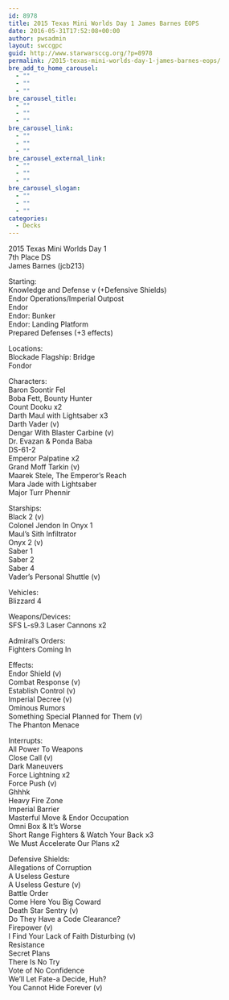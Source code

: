 ```yaml
---
id: 8978
title: 2015 Texas Mini Worlds Day 1 James Barnes EOPS
date: 2016-05-31T17:52:08+00:00
author: pwsadmin
layout: swccgpc
guid: http://www.starwarsccg.org/?p=8978
permalink: /2015-texas-mini-worlds-day-1-james-barnes-eops/
bre_add_to_home_carousel:
  - ""
  - ""
  - ""
bre_carousel_title:
  - ""
  - ""
  - ""
bre_carousel_link:
  - ""
  - ""
  - ""
bre_carousel_external_link:
  - ""
  - ""
  - ""
bre_carousel_slogan:
  - ""
  - ""
  - ""
categories:
  - Decks
---
```

2015 Texas Mini Worlds Day 1  
7th Place DS  
James Barnes (jcb213)

Starting:  
Knowledge and Defense v (+Defensive Shields)  
Endor Operations/Imperial Outpost  
Endor  
Endor: Bunker  
Endor: Landing Platform  
Prepared Defenses (+3 effects)

Locations:  
Blockade Flagship: Bridge  
Fondor

Characters:  
Baron Soontir Fel  
Boba Fett, Bounty Hunter  
Count Dooku x2  
Darth Maul with Lightsaber x3  
Darth Vader (v)  
Dengar With Blaster Carbine (v)  
Dr. Evazan & Ponda Baba  
DS-61-2  
Emperor Palpatine x2  
Grand Moff Tarkin (v)  
Maarek Stele, The Emperor’s Reach  
Mara Jade with Lightsaber  
Major Turr Phennir

Starships:  
Black 2 (v)  
Colonel Jendon In Onyx 1  
Maul&#8217;s Sith Infiltrator  
Onyx 2 (v)  
Saber 1  
Saber 2  
Saber 4  
Vader’s Personal Shuttle (v)

Vehicles:  
Blizzard 4

Weapons/Devices:  
SFS L-s9.3 Laser Cannons x2

Admiral’s Orders:  
Fighters Coming In

Effects:  
Endor Shield (v)  
Combat Response (v)  
Establish Control (v)  
Imperial Decree (v)  
Ominous Rumors  
Something Special Planned for Them (v)  
The Phanton Menace

Interrupts:  
All Power To Weapons  
Close Call (v)  
Dark Maneuvers  
Force Lightning x2  
Force Push (v)  
Ghhhk  
Heavy Fire Zone  
Imperial Barrier  
Masterful Move & Endor Occupation  
Omni Box & It&#8217;s Worse  
Short Range Fighters & Watch Your Back x3  
We Must Accelerate Our Plans x2

Defensive Shields:  
Allegations of Corruption  
A Useless Gesture  
A Useless Gesture (v)  
Battle Order  
Come Here You Big Coward  
Death Star Sentry (v)  
Do They Have a Code Clearance?  
Firepower (v)  
I Find Your Lack of Faith Disturbing (v)  
Resistance  
Secret Plans  
There Is No Try  
Vote of No Confidence  
We’ll Let Fate-a Decide, Huh?  
You Cannot Hide Forever (v)